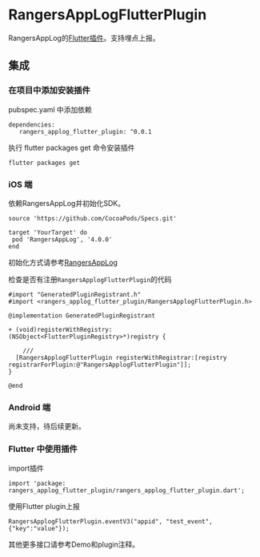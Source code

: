 # RangersAppLogFlutterPlugin

 RangersAppLog的[Flutter插件](https://pub.dev/packages/rangers_applog_flutter_plugin)。支持埋点上报。
 
##  集成

### 在项目中添加安装插件
pubspec.yaml 中添加依赖
 
 ```
 dependencies:
 	rangers_applog_flutter_plugin: ^0.0.1
 ```
 
 执行 flutter packages get 命令安装插件
 ```
 flutter packages get  
```

### iOS 端
 
依赖RangersAppLog并初始化SDK。
 
 ```
source 'https://github.com/CocoaPods/Specs.git'

target 'YourTarget' do
  pod 'RangersAppLog', '4.0.0'
end
 ```
初始化方式请参考[RangersAppLog](https://github.com/bytedance/RangersAppLog)
 
检查是否有注册`RangersApplogFlutterPlugin`的代码
 
```
#import "GeneratedPluginRegistrant.h"
#import <rangers_applog_flutter_plugin/RangersApplogFlutterPlugin.h>

@implementation GeneratedPluginRegistrant

+ (void)registerWithRegistry:(NSObject<FlutterPluginRegistry>*)registry {

	/// 
  [RangersApplogFlutterPlugin registerWithRegistrar:[registry registrarForPlugin:@"RangersApplogFlutterPlugin"]];
}

@end
```

### Android 端

尚未支持，待后续更新。
  
### Flutter 中使用插件 
import插件

```
import 'package: rangers_applog_flutter_plugin/rangers_applog_flutter_plugin.dart';
```

使用Flutter plugin上报

 ```
 RangersApplogFlutterPlugin.eventV3("appid", "test_event", {"key":"value"});
 ```

其他更多接口请参考Demo和plugin注释。

